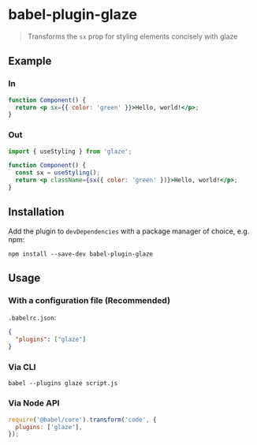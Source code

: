 # babel-plugin-glaze

> Transforms the `sx` prop for styling elements concisely with glaze

## Example

### In

```jsx
function Component() {
  return <p sx={{ color: 'green' }}>Hello, world!</p>;
}
```

### Out

```jsx
import { useStyling } from 'glaze';

function Component() {
  const sx = useStyling();
  return <p className={sx({ color: 'green' })}>Hello, world!</p>;
}
```

## Installation

Add the plugin to `devDependencies` with a package manager of choice, e.g. npm:

```shell
npm install --save-dev babel-plugin-glaze
```

## Usage

### With a configuration file (Recommended)

`.babelrc.json`:

```json
{
  "plugins": ["glaze"]
}
```

### Via CLI

```shell
babel --plugins glaze script.js
```

### Via Node API

```js
require('@babel/core').transform('code', {
  plugins: ['glaze'],
});
```
